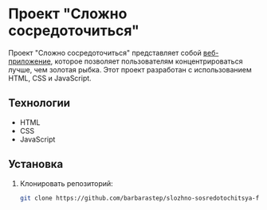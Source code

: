 # Проект "Сложно сосредоточиться"

Проект "Сложно сосредоточиться" представляет собой [веб-приложение](https://github.com/barbarastep/slozhno-sosredotochitsya-fd.git), которое позволяет пользователям концентрироваться лучше, чем золотая рыбка. Этот проект разработан с использованием HTML, CSS и JavaScript.

## Технологии
- HTML
- CSS
- JavaScript

## Установка

1. Клонировать репозиторий:
   ```bash
   git clone https://github.com/barbarastep/slozhno-sosredotochitsya-fd.git
